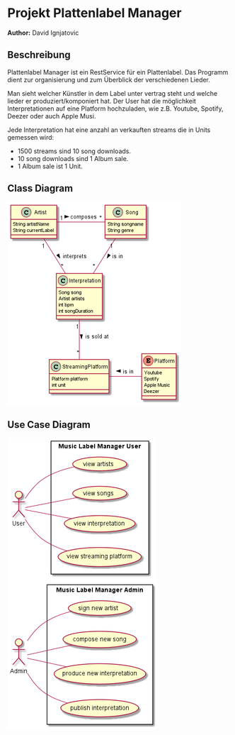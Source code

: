 # Projekt Plattenlabel Manager
**Author:** David Ignjatovic

## Beschreibung

Plattenlabel Manager ist ein RestService für ein Plattenlabel.
Das Programm dient zur organisierung und zum Überblick der verschiedenen Lieder.

Man sieht welcher Künstler in dem Label unter vertrag steht und welche lieder er produziert/komponiert hat.
Der User hat die möglichkeit Interpretationen auf eine Platform hochzuladen, wie z.B. Youtube, Spotify, Deezer oder auch Apple Musi.

Jede Interpretation hat eine anzahl an verkauften streams die in Units gemessen wird:

* 1500 streams sind 10 song downloads.
* 10 song downloads sind 1 Album sale.
* 1 Album sale ist 1 Unit.


## Class Diagram
![cld](images/cld.png)

## Use Case Diagram
![ucd](images/ucd.png)